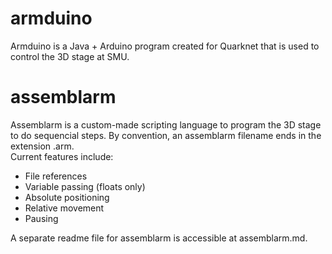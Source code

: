 # armduino
Armduino is a Java + Arduino program created for Quarknet that is used to control the 3D stage at SMU.
# assemblarm
Assemblarm is a custom-made scripting language to program the 3D stage to do sequencial steps. By convention, an assemblarm filename ends in the extension .arm.  
Current features include:
 * File references
 * Variable passing (floats only)
 * Absolute positioning
 * Relative movement
 * Pausing  

A separate readme file for assemblarm is accessible at assemblarm.md.
